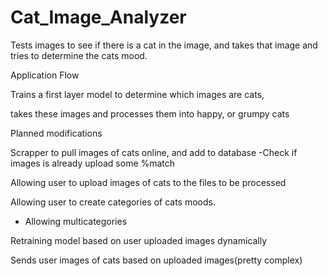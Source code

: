 # Cat_Image_Analyzer
Tests images to see if there is a cat in the image, and takes that image and tries to determine the cats mood.
      
Application Flow

Trains a first layer model to determine which images are cats,

takes these images and processes them into happy, or grumpy cats

Planned modifications

Scrapper to pull images of cats online, and add to database
-Check if images is already upload some %match

Allowing user to upload images of cats to the files to be processed

Allowing user to create categories of cats moods.
- Allowing multicategories


Retraining model based on user uploaded images dynamically

Sends user images of cats based on uploaded images(pretty complex)

